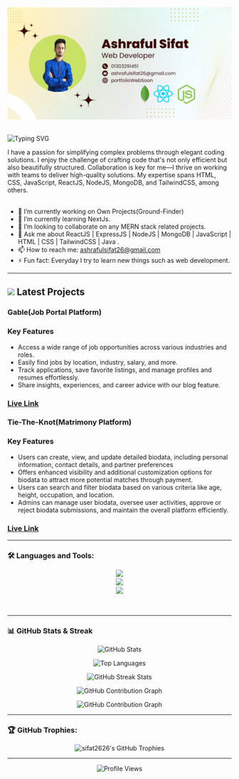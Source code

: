 <a href="">
<img src="https://raw.githubusercontent.com/sifat2626/sifat2626/main/Images/cover.png" />
</a>
<br/>
<br/>
<p>
<img src="https://readme-typing-svg.demolab.com?font=Fira+Code&weight=600&size=22&pause=1000&color=E44AF7&random=false&width=435&height=40&lines=Hi%2C+I'm+Ashraful+Sifat;Web+Developer" alt="Typing SVG" />
</p>
I have a passion for simplifying complex problems through elegant coding solutions. I enjoy the challenge of crafting code that's not only efficient but also beautifully structured. Collaboration is key for me—I thrive on working with teams to deliver high-quality solutions. My expertise spans HTML, CSS, JavaScript, ReactJS, NodeJS, MongoDB, and TailwindCSS, among others.

<br/>
<br/>

- 🔭 I’m currently working on Own Projects(Ground-Finder) 
- 🌱 I’m currently learning NextJs. 
- 👯 I’m looking to collaborate on any MERN stack related projects. 
- 💬 Ask me about ReactJS | ExpressJS | NodeJS | MongoDB | JavaScript | HTML | CSS |  TailwindCSS | Java . 
- 📫 How to reach me: ashrafulsifat26@gmail.com 
- ⚡ Fun fact: Everyday I try to learn new things such as web development. 

---
##  <img src="https://c.tenor.com/NCRHhqkXrJYAAAAi/programmers-go-internet.gif" width="25"> Latest Projects

<h3>Gable(Job Portal Platform)</h3>

### Key Features
- Access a wide range of job opportunities across various industries and roles.
- Easily find jobs by location, industry, salary, and more. 
- Track applications, save favorite listings, and manage profiles and resumes effortlessly.
- Share insights, experiences, and career advice with our blog feature.

### <a href="https://webby-522d9.web.app/">Live Link</a>

<h3>Tie-The-Knot(Matrimony Platform)</h3>

### Key Features

- Users can create, view, and update detailed biodata, including personal information, contact details, and partner preferences
- Offers enhanced visibility and additional customization options for biodata to attract more potential matches through payment.
- Users can search and filter biodata based on various criteria like age, height, occupation, and location.
- Admins can manage user biodata, oversee user activities, approve or reject biodata submissions, and maintain the overall platform efficiently.

### <a href="https://tietheknot-3a6f0.web.app/">Live Link</a>

---

### 🛠️ Languages and Tools:
<p align="center">
    <img src="https://skillicons.dev/icons?i=html,css,js,react,tailwind,redux" />
    <br>
    <img src="https://skillicons.dev/icons?i=mongodb,nodejs,express,bootstrap,firebase" />
    <br>
    <img src="https://skillicons.dev/icons?i=git,github,netlify,vercel,vite,postman" />
</p>
<br>

---

### 📊 GitHub Stats & Streak

<p align="center">
  <img src="https://github-readme-stats.vercel.app/api?username=sifat2626&show_icons=true&theme=radical" alt="GitHub Stats" />
</p>


<p align="center">
  <img src="https://github-readme-stats.vercel.app/api/top-langs/?username=sifat2626&layout=compact&theme=radical" alt="Top Languages" />
</p>

<p align="center">
  <img src="https://streak-stats.demolab.com/?user=sifat2626&theme=radical&date_format=M%20j%5B%2C%20Y%5D&fire=DD2727&ring=6A5ACD&currStreakLabel=FFD700&sideNums=F5F5F5" alt="GitHub Streak Stats" />
</p>


<p align="center">
  <img src="https://github-readme-activity-graph.vercel.app/graph?username=sifat2626&theme=github-compact" alt="GitHub Contribution Graph" />
</p>

<p align="center">
  <img src="https://github-readme-activity-graph.vercel.app/graph?username=sifat2626&theme=github-compact" alt="GitHub Contribution Graph" />
</p>


---

### 🏆 GitHub Trophies:
<p align="center"> 
  <img src="https://github-profile-trophy.vercel.app/?username=sifat2626&theme=radical&no-frame=true&margin-w=30&row=1&column=3" alt="sifat2626's GitHub Trophies" />
</p>

---

<p align="center">
  <img src="https://komarev.com/ghpvc/?username=sifat2626&label=Profile%20views&color=0e75b6&style=flat" alt="Profile Views" />
</p>
